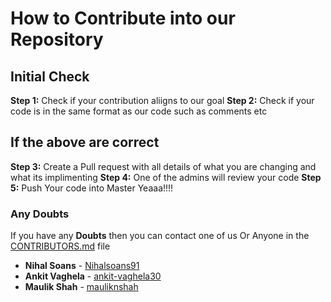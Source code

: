 # How to Contribute into our Repository

## Initial Check
**Step 1:** Check if your contribution aliigns to our goal
**Step 2:** Check if your code is in the same format as our code such as comments etc

## If the above are correct
**Step 3:** Create a Pull request with all details of what you are changing and what its implimenting
**Step 4:** One of the admins will review your code
**Step 5:** Push Your code into Master Yeaaa!!!!

### Any Doubts
If you have any **Doubts** then you can contact one of us Or Anyone in the [CONTRIBUTORS.md](https://github.com/dsp-uga/Elders/blob/master/CONTRIBUTORS.md) file
* **Nihal Soans** - [Nihalsoans91](https://github.com/nihalsoans91)
* **Ankit Vaghela** - [ankit-vaghela30](https://github.com/ankit-vaghela30)
* **Maulik Shah** - [mauliknshah](https://github.com/mauliknshah)



